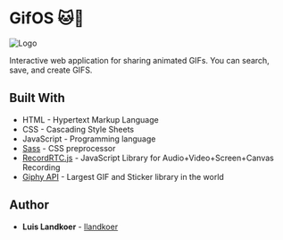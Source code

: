 # GifOS 🐱🎥

![Logo](https://i.imgur.com/LsQ3VKR.png)

Interactive web application for sharing animated GIFs. You can search, save, and create GIFS.

## Built With

* HTML - Hypertext Markup Language
* CSS - Cascading Style Sheets
* JavaScript - Programming language
* [Sass](https://sass-lang.com/) - CSS preprocessor
* [RecordRTC.js](https://recordrtc.org/) - JavaScript Library for Audio+Video+Screen+Canvas Recording
* [Giphy API](https://developers.giphy.com/docs/api#quick-start-guide) - Largest GIF and Sticker library in the world


## Author

* **Luis Landkoer** - [llandkoer](https://github.com/llandkoer)